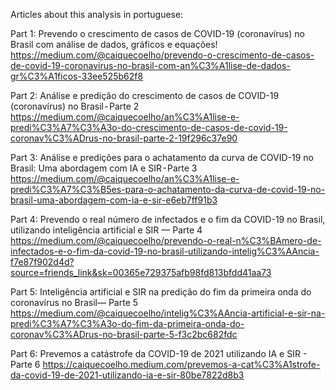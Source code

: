Articles about this analysis in portuguese:

Part 1: Prevendo o crescimento de casos de COVID-19 (coronavírus) no Brasil com análise de dados, gráficos e equações!
https://medium.com/@caiquecoelho/prevendo-o-crescimento-de-casos-de-covid-19-coronavirus-no-brasil-com-an%C3%A1lise-de-dados-gr%C3%A1ficos-33ee525b62f8

Part 2: Análise e predição do crescimento de casos de COVID-19 (coronavírus) no Brasil - Parte 2
https://medium.com/@caiquecoelho/an%C3%A1lise-e-predi%C3%A7%C3%A3o-do-crescimento-de-casos-de-covid-19-coronav%C3%ADrus-no-brasil-parte-2-19f296c37e90

Part 3: Análise e predições para o achatamento da curva de COVID-19 no Brasil: Uma abordagem com IA e SIR - Parte 3
https://medium.com/@caiquecoelho/an%C3%A1lise-e-predi%C3%A7%C3%B5es-para-o-achatamento-da-curva-de-covid-19-no-brasil-uma-abordagem-com-ia-e-sir-e6eb7ff91b3

Part 4: Prevendo o real número de infectados e o fim da COVID-19 no Brasil, utilizando inteligência artificial e SIR — Parte 4
https://medium.com/@caiquecoelho/prevendo-o-real-n%C3%BAmero-de-infectados-e-o-fim-da-covid-19-no-brasil-utilizando-intelig%C3%AAncia-f7e87f902d4d?source=friends_link&sk=00365e729375afb98fd813bfdd41aa73

Part 5: Inteligência artificial e SIR na predição do fim da primeira onda do coronavírus no Brasil— Parte 5
https://medium.com/@caiquecoelho/intelig%C3%AAncia-artificial-e-sir-na-predi%C3%A7%C3%A3o-do-fim-da-primeira-onda-do-coronav%C3%ADrus-no-brasil-parte-5-f3c2bc682fdc

Part 6: Prevemos a catástrofe da COVID-19 de 2021 utilizando IA e SIR - Parte 6
https://caiquecoelho.medium.com/prevemos-a-cat%C3%A1strofe-da-covid-19-de-2021-utilizando-ia-e-sir-80be7822d8b3
